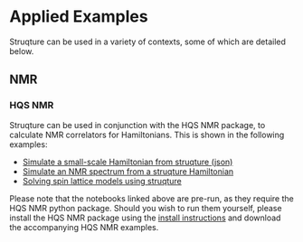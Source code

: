 # Applied Examples

Struqture can be used in a variety of contexts, some of which are detailed below. 

## NMR

### HQS NMR

Struqture can be used in conjunction with the HQS NMR package, to calculate NMR correlators for Hamiltonians. This is shown in the following examples: 

* [Simulate a small-scale Hamiltonian from struqture (json)](10_nmr_using_struqture_and_qiskit.ipynb)
* [Simulate an NMR spectrum from a struqture Hamiltonian](https://github.com/HQSquantumsimulations/hqstage-examples/blob/main/hqs_spectrum_tools/7_spectrum_from_struqture_hamiltonian.ipynb)
* [Solving spin lattice models using struqture](https://github.com/HQSquantumsimulations/hqstage-examples/blob/main/hqs_spectrum_tools/8_spin_lattice_models.ipynb)

Please note that the notebooks linked above are pre-run, as they require the HQS NMR python package. Should you wish to run them yourself, please install the HQS NMR package using the [install instructions](https://docs.cloud.quantumsimulations.de/installation.html) and download the accompanying HQS NMR examples.
